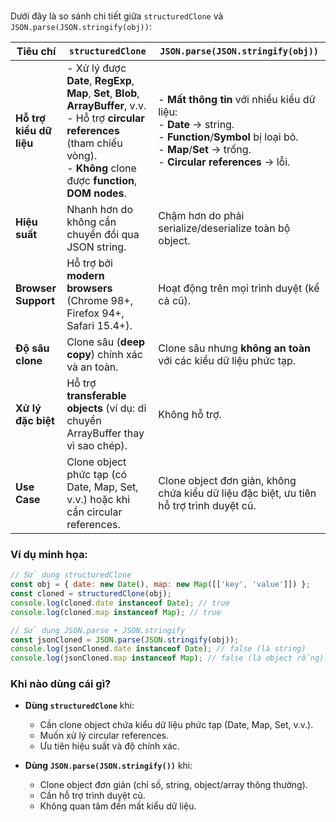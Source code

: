<br>

Dưới đây là so sánh chi tiết giữa `structuredClone` và `JSON.parse(JSON.stringify(obj))`:

| **Tiêu chí**               | **`structuredClone`**                                                                 | **`JSON.parse(JSON.stringify(obj))`**                                                                 |
|-----------------------------|---------------------------------------------------------------------------------------|-------------------------------------------------------------------------------------------------------|
| **Hỗ trợ kiểu dữ liệu**     | - Xử lý được **Date**, **RegExp**, **Map**, **Set**, **Blob**, **ArrayBuffer**, v.v.<br>- Hỗ trợ **circular references** (tham chiếu vòng).<br>- **Không** clone được **function**, **DOM nodes**. | - **Mất thông tin** với nhiều kiểu dữ liệu:<br>  - **Date** → string.<br>  - **Function**/**Symbol** bị loại bỏ.<br>  - **Map**/**Set** → trống.<br>  - **Circular references** → lỗi. |
| **Hiệu suất**               | Nhanh hơn do không cần chuyển đổi qua JSON string.                                     | Chậm hơn do phải serialize/deserialize toàn bộ object.                                                |
| **Browser Support**          | Hỗ trợ bởi **modern browsers** (Chrome 98+, Firefox 94+, Safari 15.4+).               | Hoạt động trên mọi trình duyệt (kể cả cũ).                                                            |
| **Độ sâu clone**            | Clone sâu (**deep copy**) chính xác và an toàn.                                        | Clone sâu nhưng **không an toàn** với các kiểu dữ liệu phức tạp.                                      |
| **Xử lý đặc biệt**          | Hỗ trợ **transferable objects** (ví dụ: di chuyển ArrayBuffer thay vì sao chép).       | Không hỗ trợ.                                                                                        |
| **Use Case**                | Clone object phức tạp (có Date, Map, Set, v.v.) hoặc khi cần circular references.      | Clone object đơn giản, không chứa kiểu dữ liệu đặc biệt, ưu tiên hỗ trợ trình duyệt cũ.               |

### Ví dụ minh họa:
```javascript
// Sử dụng structuredClone
const obj = { date: new Date(), map: new Map([['key', 'value']]) };
const cloned = structuredClone(obj); 
console.log(cloned.date instanceof Date); // true
console.log(cloned.map instanceof Map); // true

// Sử dụng JSON.parse + JSON.stringify
const jsonCloned = JSON.parse(JSON.stringify(obj));
console.log(jsonCloned.date instanceof Date); // false (là string)
console.log(jsonCloned.map instanceof Map); // false (là object rỗng)
```

### Khi nào dùng cái gì?
- **Dùng `structuredClone`** khi:<br>
  - Cần clone object chứa kiểu dữ liệu phức tạp (Date, Map, Set, v.v.).<br>
  - Muốn xử lý circular references.<br>
  - Ưu tiên hiệu suất và độ chính xác.

- **Dùng `JSON.parse(JSON.stringify())`** khi:<br>
  - Clone object đơn giản (chỉ số, string, object/array thông thường).<br>
  - Cần hỗ trợ trình duyệt cũ.<br>
  - Không quan tâm đến mất kiểu dữ liệu.